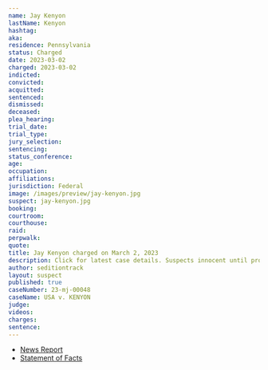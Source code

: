 ```yaml
---
name: Jay Kenyon
lastName: Kenyon
hashtag:
aka:
residence: Pennsylvania
status: Charged
date: 2023-03-02
charged: 2023-03-02
indicted:
convicted:
acquitted:
sentenced:
dismissed:
deceased:
plea_hearing:
trial_date:
trial_type:
jury_selection:
sentencing:
status_conference:
age:
occupation:
affiliations:
jurisdiction: Federal
image: /images/preview/jay-kenyon.jpg
suspect: jay-kenyon.jpg
booking:
courtroom:
courthouse:
raid:
perpwalk:
quote:
title: Jay Kenyon charged on March 2, 2023
description: Click for latest case details. Suspects innocent until proven guilty.
author: seditiontrack
layout: suspect
published: true
caseNumber: 23-mj-00048
caseName: USA v. KENYON
judge:
videos:
charges:
sentence:
---
```


- [News Report](https://www.whsv.com/2023/03/04/harrisonburg-man-charged-with-crimes-connected-jan-6-attack-us-capitol/)
- [Statement of Facts](https://storage.courtlistener.com/recap/gov.uscourts.vawd.127882/gov.uscourts.vawd.127882.1.2.pdf)
